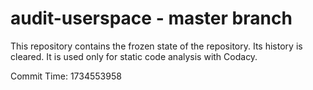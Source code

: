 # audit-userspace - master branch

This repository contains the frozen state of the repository.
Its history is cleared. It is used only for static code
analysis with Codacy.

Commit Time: 1734553958